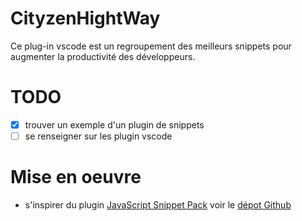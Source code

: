 # CityzenHightWay

Ce plug-in vscode est un regroupement des meilleurs snippets pour augmenter la productivité des développeurs.

# TODO 

- [X] trouver un exemple d'un plugin de snippets
- [ ] se renseigner sur les plugin vscode

# Mise en oeuvre

- s'inspirer du plugin [JavaScript Snippet Pack](https://marketplace.visualstudio.com/items?itemName=akamud.vscode-javascript-snippet-pack) voir le [dépot Github](https://github.com/akamud/vscode-javascript-snippet-pack/)


